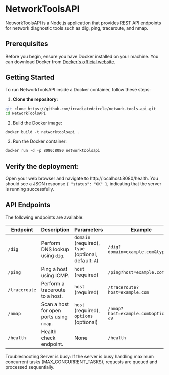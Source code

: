 # NetworkToolsAPI

NetworkToolsAPI is a Node.js application that provides REST API endpoints for network diagnostic tools such as dig, ping, traceroute, and nmap.

## Prerequisites

Before you begin, ensure you have Docker installed on your machine. You can download Docker from [Docker's official website](https://www.docker.com/get-started).

## Getting Started

To run NetworkToolsAPI inside a Docker container, follow these steps:


1. **Clone the repository:**

```bash
git clone https://github.com/irradiatedcircle/network-tools-api.git
cd NetworkToolsAPI
```

   
2. Build the Docker image:

```
docker build -t networktoolsapi .
```


3. Run the Docker container:

```
docker run -d -p 8080:8080 networktoolsapi
```


## Verify the deployment:

Open your web browser and navigate to http://localhost:8080/health. You should see a JSON response `{ "status": "OK" }`, indicating that the server is running successfully.


## API Endpoints

The following endpoints are available:

| Endpoint      | Description                             | Parameters                                     | Example                              |
|---------------|-----------------------------------------|-------------------------------------------------|--------------------------------------|
| `/dig`        | Perform DNS lookup using `dig`.         | `domain` (required), `type` (optional, default: `A`) | `/dig?domain=example.com&type=A`     |
| `/ping`       | Ping a host using ICMP.                 | `host` (required)                              | `/ping?host=example.com`             |
| `/traceroute` | Perform a traceroute to a host.         | `host` (required)                              | `/traceroute?host=example.com`       |
| `/nmap`       | Scan a host for open ports using `nmap`.| `host` (required), `options` (optional)         | `/nmap?host=example.com&options=-sV` |
| `/health`     | Health check endpoint.                  | None                                            | `/health`                            |


Troubleshooting
Server is busy: If the server is busy handling maximum concurrent tasks (MAX_CONCURRENT_TASKS), requests are queued and processed sequentially.
